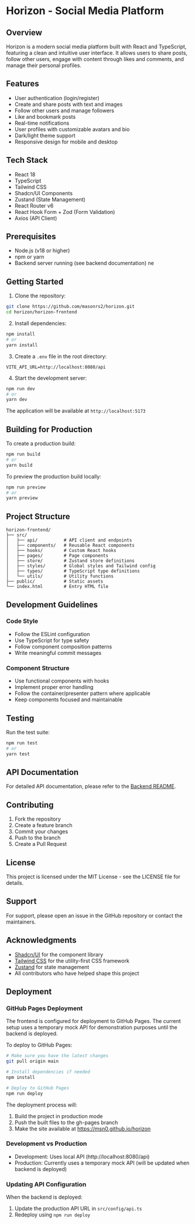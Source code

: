 # Horizon - Social Media Platform

## Overview
Horizon is a modern social media platform built with React and TypeScript, featuring a clean and intuitive user interface. It allows users to share posts, follow other users, engage with content through likes and comments, and manage their personal profiles.

## Features
- User authentication (login/register)
- Create and share posts with text and images
- Follow other users and manage followers
- Like and bookmark posts
- Real-time notifications
- User profiles with customizable avatars and bio
- Dark/light theme support
- Responsive design for mobile and desktop

## Tech Stack
- React 18
- TypeScript
- Tailwind CSS
- Shadcn/UI Components
- Zustand (State Management)
- React Router v6
- React Hook Form + Zod (Form Validation)
- Axios (API Client)

## Prerequisites
- Node.js (v18 or higher)
- npm or yarn
- Backend server running (see backend documentation)
ne
## Getting Started

1. Clone the repository:
```bash
git clone https://github.com/masonrs2/horizon.git
cd horizon/horizon-frontend
```

2. Install dependencies:
```bash
npm install
# or
yarn install
```

3. Create a `.env` file in the root directory:
```env
VITE_API_URL=http://localhost:8080/api
```

4. Start the development server:
```bash
npm run dev
# or
yarn dev
```

The application will be available at `http://localhost:5173`

## Building for Production

To create a production build:
```bash
npm run build
# or
yarn build
```

To preview the production build locally:
```bash
npm run preview
# or
yarn preview
```

## Project Structure
```
horizon-frontend/
├── src/
│   ├── api/          # API client and endpoints
│   ├── components/   # Reusable React components
│   ├── hooks/        # Custom React hooks
│   ├── pages/        # Page components
│   ├── store/        # Zustand store definitions
│   ├── styles/       # Global styles and Tailwind config
│   ├── types/        # TypeScript type definitions
│   └── utils/        # Utility functions
├── public/           # Static assets
└── index.html        # Entry HTML file
```

## Development Guidelines

### Code Style
- Follow the ESLint configuration
- Use TypeScript for type safety
- Follow component composition patterns
- Write meaningful commit messages

### Component Structure
- Use functional components with hooks
- Implement proper error handling
- Follow the container/presenter pattern where applicable
- Keep components focused and maintainable

## Testing
Run the test suite:
```bash
npm run test
# or
yarn test
```

## API Documentation
For detailed API documentation, please refer to the [Backend README](../horizon-backend/README.md).

## Contributing
1. Fork the repository
2. Create a feature branch
3. Commit your changes
4. Push to the branch
5. Create a Pull Request

## License
This project is licensed under the MIT License - see the LICENSE file for details.

## Support
For support, please open an issue in the GitHub repository or contact the maintainers.

## Acknowledgments
- [Shadcn/UI](https://ui.shadcn.com/) for the component library
- [Tailwind CSS](https://tailwindcss.com/) for the utility-first CSS framework
- [Zustand](https://github.com/pmndrs/zustand) for state management
- All contributors who have helped shape this project

## Deployment

### GitHub Pages Deployment
The frontend is configured for deployment to GitHub Pages. The current setup uses a temporary mock API for demonstration purposes until the backend is deployed.

To deploy to GitHub Pages:

```bash
# Make sure you have the latest changes
git pull origin main

# Install dependencies if needed
npm install

# Deploy to GitHub Pages
npm run deploy
```

The deployment process will:
1. Build the project in production mode
2. Push the built files to the gh-pages branch
3. Make the site available at https://msn0.github.io/horizon

### Development vs Production
- Development: Uses local API (http://localhost:8080/api)
- Production: Currently uses a temporary mock API (will be updated when backend is deployed)

### Updating API Configuration
When the backend is deployed:
1. Update the production API URL in `src/config/api.ts`
2. Redeploy using `npm run deploy`
